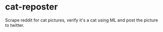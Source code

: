 # cat-reposter
Scrape reddit for cat pictures, verify it's a cat using ML and post the picture to twitter.
